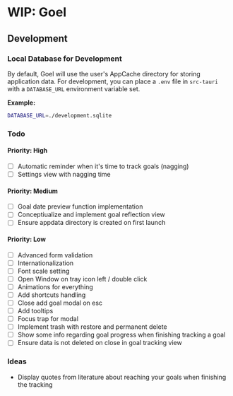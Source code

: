 # WIP: Goel

## Development

### Local Database for Development

By default, Goel will use the user's AppCache directory for storing application data. For development, you can place a `.env` file in `src-tauri` with a `DATABASE_URL` environment variable set.

**Example:**

```bash
DATABASE_URL=./development.sqlite
```

### Todo

#### Priority: High

- [ ] Automatic reminder when it's time to track goals (nagging)
- [ ] Settings view with nagging time

#### Priority: Medium

- [ ] Goal date preview function implementation
- [ ] Conceptiualize and implement goal reflection view
- [ ] Ensure appdata directory is created on first launch

#### Priority: Low

- [ ] Advanced form validation
- [ ] Internationalization
- [ ] Font scale setting
- [ ] Open Window on tray icon left / double click
- [ ] Animations for everything
- [ ] Add shortcuts handling
- [ ] Close add goal modal on esc
- [ ] Add tooltips
- [ ] Focus trap for modal
- [ ] Implement trash with restore and permanent delete
- [ ] Show some info regarding goal progress when finishing tracking a goal
- [ ] Ensure data is not deleted on close in goal tracking view

### Ideas

- Display quotes from literature about reaching your goals when finishing the tracking
